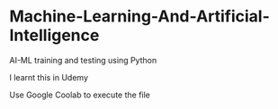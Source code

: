 # Machine-Learning-And-Artificial-Intelligence

AI-ML training and testing using Python

I learnt this in Udemy

Use Google Coolab to execute the file

